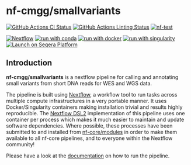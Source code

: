 # nf-cmgg/smallvariants

[![GitHub Actions CI Status](https://github.com/nf-cmgg/smallvariants/actions/workflows/ci.yml/badge.svg)](https://github.com/nf-cmgg/smallvariants/actions/workflows/ci.yml)
[![GitHub Actions Linting Status](https://github.com/nf-cmgg/smallvariants/actions/workflows/linting.yml/badge.svg)](https://github.com/nf-cmgg/smallvariants/actions/workflows/linting.yml)
[![nf-test](https://img.shields.io/badge/unit_tests-nf--test-337ab7.svg)](https://www.nf-test.com)

[![Nextflow](https://img.shields.io/badge/nextflow%20DSL2-%E2%89%A525.04.0-23aa62.svg)](https://www.nextflow.io/)
[![run with conda](http://img.shields.io/badge/run%20with-conda-3EB049?labelColor=000000&logo=anaconda)](https://docs.conda.io/en/latest/)
[![run with docker](https://img.shields.io/badge/run%20with-docker-0db7ed?labelColor=000000&logo=docker)](https://www.docker.com/)
[![run with singularity](https://img.shields.io/badge/run%20with-singularity-1d355c.svg?labelColor=000000)](https://sylabs.io/docs/)
[![Launch on Seqera Platform](https://img.shields.io/badge/Launch%20%F0%9F%9A%80-Seqera%20Platform-%234256e7)](https://cloud.seqera.io/launch?pipeline=https://github.com/nf-cmgg/smallvariants)

## Introduction

**nf-cmgg/smallvariants** is a nextflow pipeline for calling and annotating small variants from short DNA reads for WES and WGS data.

The pipeline is built using [Nextflow](https://www.nextflow.io), a workflow tool to run tasks across multiple compute infrastructures in a very portable manner. It uses Docker/Singularity containers making installation trivial and results highly reproducible. The [Nextflow DSL2](https://www.nextflow.io/docs/latest/dsl2.html) implementation of this pipeline uses one container per process which makes it much easier to maintain and update software dependencies. Where possible, these processes have been submitted to and installed from [nf-core/modules](https://github.com/nf-core/modules) in order to make them available to all nf-core pipelines, and to everyone within the Nextflow community!

Please have a look at the [documentation](https://nf-cmgg.github.io/smallvariants/latest/) on how to run the pipeline.
